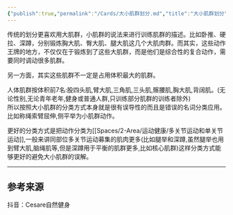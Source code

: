 ```yaml
---
{"publish":true,"permalink":"/Cards/大小肌群划分.md","title":"大小肌群划分","created":"2022-10-13","modified":"2023-03-14","cssclasses":""}
---
```



传统的划分更喜欢用大肌群，小肌群的说法来进行训练肌群的描述。比如卧推、硬拉、深蹲，分别锻炼胸大肌、臀大肌、腿大肌这几个大肌肉群。而其实，这些动作王牌的地方，不仅仅在于锻炼到了这些大肌群，而是他们是综合性的复合动作，需要同时调动很多肌群。

另一方面，其实这些肌群不一定是占用体积最大的肌群。

人体肌群按体积前7名:股四头肌,臂大肌,三角肌,三头肌,髂腰肌,胸大肌,背阔肌。(无论性别,无论青年老年,健身或普通人群,只训练部分肌群的训练者除外)  
所以按照大小肌群的分类方式本身就是很有误导性的而且是错误的名词分类应用。比如称绳索臂屈伸,侧平举为小肌群动作。

更好的分类方式是把动作分类为[[Spaces/2-Area/运动健康/多关节运动和单关节运动]],一般来讲同部位多关节运动募集的肌肉更多(比如腿举和深蹲,虽然腿举也用到臂大肌,脑绳肌等,但是深蹲用于平衡的肌群更多,比如核心肌群)这样分类方式能够更好的避免大小肌群的误解。

---

## 参考来源

抖音：Cesare自然健身